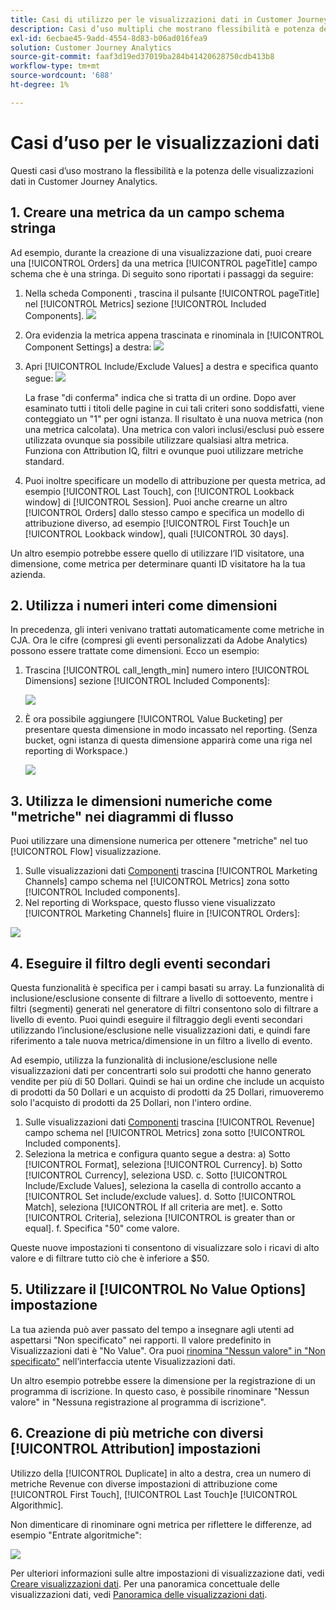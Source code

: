 ```yaml
---
title: Casi di utilizzo per le visualizzazioni dati in Customer Journey Analytics
description: Casi d’uso multipli che mostrano flessibilità e potenza delle visualizzazioni dati nel Customer Journey Analytics
exl-id: 6ecbae45-9add-4554-8d83-b06ad016fea9
solution: Customer Journey Analytics
source-git-commit: faaf3d19ed37019ba284b41420628750cdb413b8
workflow-type: tm+mt
source-wordcount: '688'
ht-degree: 1%

---
```


# Casi d’uso per le visualizzazioni dati

Questi casi d’uso mostrano la flessibilità e la potenza delle visualizzazioni dati in Customer Journey Analytics.

## 1. Creare una metrica da un campo schema stringa

Ad esempio, durante la creazione di una visualizzazione dati, puoi creare una [!UICONTROL Orders] da una metrica [!UICONTROL pageTitle] campo schema che è una stringa. Di seguito sono riportati i passaggi da seguire:

1. Nella scheda Componenti , trascina il pulsante [!UICONTROL pageTitle] nel [!UICONTROL Metrics] sezione [!UICONTROL Included Components].
   ![](assets/use-case1a.png)
1. Ora evidenzia la metrica appena trascinata e rinominala in [!UICONTROL Component Settings] a destra:
   ![](assets/orders.png)
1. Apri [!UICONTROL Include/Exclude Values] a destra e specifica quanto segue:
   ![](assets/orders2.png)

   La frase &quot;di conferma&quot; indica che si tratta di un ordine. Dopo aver esaminato tutti i titoli delle pagine in cui tali criteri sono soddisfatti, viene conteggiato un &quot;1&quot; per ogni istanza. Il risultato è una nuova metrica (non una metrica calcolata). Una metrica con valori inclusi/esclusi può essere utilizzata ovunque sia possibile utilizzare qualsiasi altra metrica. Funziona con Attribution IQ, filtri e ovunque puoi utilizzare metriche standard.
1. Puoi inoltre specificare un modello di attribuzione per questa metrica, ad esempio [!UICONTROL Last Touch], con [!UICONTROL Lookback window] di [!UICONTROL Session].
Puoi anche crearne un altro [!UICONTROL Orders] dallo stesso campo e specifica un modello di attribuzione diverso, ad esempio [!UICONTROL First Touch]e un [!UICONTROL Lookback window], quali [!UICONTROL 30 days].

Un altro esempio potrebbe essere quello di utilizzare l’ID visitatore, una dimensione, come metrica per determinare quanti ID visitatore ha la tua azienda.

## 2. Utilizza i numeri interi come dimensioni

In precedenza, gli interi venivano trattati automaticamente come metriche in CJA. Ora le cifre (compresi gli eventi personalizzati da Adobe Analytics) possono essere trattate come dimensioni. Ecco un esempio:

1. Trascina [!UICONTROL call_length_min] numero intero [!UICONTROL Dimensions] sezione [!UICONTROL Included Components]:

   ![](assets/integers.png)

1. È ora possibile aggiungere [!UICONTROL Value Bucketing] per presentare questa dimensione in modo incassato nel reporting. (Senza bucket, ogni istanza di questa dimensione apparirà come una riga nel reporting di Workspace.)

   ![](assets/bucketing.png)

## 3. Utilizza le dimensioni numeriche come &quot;metriche&quot; nei diagrammi di flusso

Puoi utilizzare una dimensione numerica per ottenere &quot;metriche&quot; nel tuo [!UICONTROL  Flow] visualizzazione.

1. Sulle visualizzazioni dati [Componenti](https://experienceleague.adobe.com/docs/analytics-platform/using/cja-dataviews/create-dataview.html?lang=en#configure-component-settings) trascina [!UICONTROL Marketing Channels] campo schema nel [!UICONTROL Metrics] zona sotto [!UICONTROL Included components].
2. Nel reporting di Workspace, questo flusso viene visualizzato [!UICONTROL Marketing Channels] fluire in [!UICONTROL Orders]:

![](assets/flow.png)

## 4. Eseguire il filtro degli eventi secondari

Questa funzionalità è specifica per i campi basati su array. La funzionalità di inclusione/esclusione consente di filtrare a livello di sottoevento, mentre i filtri (segmenti) generati nel generatore di filtri consentono solo di filtrare a livello di evento. Puoi quindi eseguire il filtraggio degli eventi secondari utilizzando l’inclusione/esclusione nelle visualizzazioni dati, e quindi fare riferimento a tale nuova metrica/dimensione in un filtro a livello di evento.

Ad esempio, utilizza la funzionalità di inclusione/esclusione nelle visualizzazioni dati per concentrarti solo sui prodotti che hanno generato vendite per più di 50 Dollari. Quindi se hai un ordine che include un acquisto di prodotti da 50 Dollari e un acquisto di prodotti da 25 Dollari, rimuoveremo solo l&#39;acquisto di prodotti da 25 Dollari, non l&#39;intero ordine.

1. Sulle visualizzazioni dati [Componenti](https://experienceleague.adobe.com/docs/analytics-platform/using/cja-dataviews/create-dataview.html?lang=en#configure-component-settings) trascina [!UICONTROL Revenue] campo schema nel [!UICONTROL Metrics] zona sotto [!UICONTROL Included components].
1. Seleziona la metrica e configura quanto segue a destra: a) Sotto [!UICONTROL Format], seleziona [!UICONTROL Currency].
b) Sotto [!UICONTROL Currency], seleziona USD.
c. Sotto [!UICONTROL Include/Exclude Values], seleziona la casella di controllo accanto a [!UICONTROL Set include/exclude values].
d. Sotto [!UICONTROL Match], seleziona [!UICONTROL If all criteria are met].
e. Sotto [!UICONTROL Criteria], seleziona [!UICONTROL is greater than or equal].
f. Specifica &quot;50&quot; come valore.

Queste nuove impostazioni ti consentono di visualizzare solo i ricavi di alto valore e di filtrare tutto ciò che è inferiore a $50.

## 5. Utilizzare il [!UICONTROL No Value Options] impostazione

La tua azienda può aver passato del tempo a insegnare agli utenti ad aspettarsi &quot;Non specificato&quot; nei rapporti. Il valore predefinito in Visualizzazioni dati è &quot;No Value&quot;. Ora puoi [rinomina &quot;Nessun valore&quot; in &quot;Non specificato&quot;](https://experienceleague.adobe.com/docs/analytics-platform/using/cja-dataviews/create-dataview.html?lang=en#configure-no-value-options-settings) nell’interfaccia utente Visualizzazioni dati.

Un altro esempio potrebbe essere la dimensione per la registrazione di un programma di iscrizione. In questo caso, è possibile rinominare &quot;Nessun valore&quot; in &quot;Nessuna registrazione al programma di iscrizione&quot;.

## 6. Creazione di più metriche con diversi [!UICONTROL Attribution] impostazioni

Utilizzo della [!UICONTROL Duplicate] in alto a destra, crea un numero di metriche Revenue con diverse impostazioni di attribuzione come [!UICONTROL First Touch], [!UICONTROL Last Touch]e [!UICONTROL Algorithmic].

Non dimenticare di rinominare ogni metrica per riflettere le differenze, ad esempio &quot;Entrate algoritmiche&quot;:

![](assets/algo-revenue.png)

Per ulteriori informazioni sulle altre impostazioni di visualizzazione dati, vedi [Creare visualizzazioni dati](/help/data-views/create-dataview.md).
Per una panoramica concettuale delle visualizzazioni dati, vedi [Panoramica delle visualizzazioni dati](/help/data-views/data-views.md).
